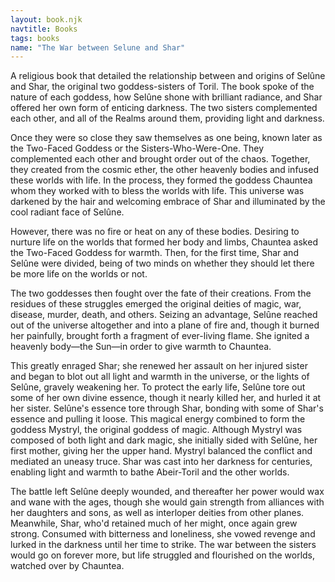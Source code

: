 ```yaml
---
layout: book.njk
navtitle: Books
tags: books
name: "The War between Selune and Shar"
---
```

A religious book that detailed the relationship between and origins of Selûne and Shar, the original two goddess-sisters of Toril. The book spoke of the nature of each goddess, how Selûne shone with brilliant radiance, and Shar offered her own form of enticing darkness. The two sisters complemented each other, and all of the Realms around them, providing light and darkness.

Once they were so close they saw themselves as one being, known later as the Two-Faced Goddess or the Sisters-Who-Were-One. They complemented each other and brought order out of the chaos. Together, they created from the cosmic ether, the other heavenly bodies and infused these worlds with life. In the process, they formed the goddess Chauntea whom they worked with to bless the worlds with life. This universe was darkened by the hair and welcoming embrace of Shar and illuminated by the cool radiant face of Selûne. 

However, there was no fire or heat on any of these bodies. Desiring to nurture life on the worlds that formed her body and limbs, Chauntea asked the Two-Faced Goddess for warmth. Then, for the first time, Shar and Selûne were divided, being of two minds on whether they should let there be more life on the worlds or not.

The two goddesses then fought over the fate of their creations. From the residues of these struggles emerged the original deities of magic, war, disease, murder, death, and others. Seizing an advantage, Selûne reached out of the universe altogether and into a plane of fire and, though it burned her painfully, brought forth a fragment of ever-living flame. She ignited a heavenly body—the Sun—in order to give warmth to Chauntea.

This greatly enraged Shar; she renewed her assault on her injured sister and began to blot out all light and warmth in the universe, or the lights of Selûne, gravely weakening her. To protect the early life, Selûne tore out some of her own divine essence, though it nearly killed her, and hurled it at her sister. Selûne's essence tore through Shar, bonding with some of Shar's essence and pulling it loose. This magical energy combined to form the goddess Mystryl, the original goddess of magic. Although Mystryl was composed of both light and dark magic, she initially sided with Selûne, her first mother, giving her the upper hand. Mystryl balanced the conflict and mediated an uneasy truce. Shar was cast into her darkness for centuries, enabling light and warmth to bathe Abeir-Toril and the other worlds.

The battle left Selûne deeply wounded, and thereafter her power would wax and wane with the ages, though she would gain strength from alliances with her daughters and sons, as well as interloper deities from other planes. Meanwhile, Shar, who'd retained much of her might, once again grew strong. Consumed with bitterness and loneliness, she vowed revenge and lurked in the darkness until her time to strike. The war between the sisters would go on forever more, but life struggled and flourished on the worlds, watched over by Chauntea.
